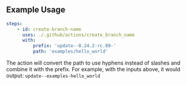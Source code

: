 ## Example Usage

```yaml
steps:
    - id: create-branch-name
      uses: ./.github/actions/create_branch_name
      with:
          prefix: 'update--0.24.2-rc.89-'
          path: 'examples/hello_world'
```

The action will convert the path to use hyphens instead of slashes and combine it with the prefix.
For example, with the inputs above, it would output: `update--examples-hello_world`
